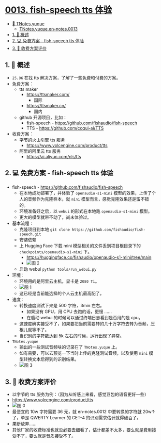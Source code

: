# [0013. fish-speech tts 体验](https://github.com/tnotesjs/TNotes.en-notes/tree/main/notes/0013.%20fish-speech%20tts%20%E4%BD%93%E9%AA%8C)

<!-- region:toc -->

- [📂 TNotes.yuque](https://www.yuque.com/tdahuyou/tnotes.yuque/)
  - [TNotes.yuque.en-notes.0013](https://www.yuque.com/tdahuyou/tnotes.yuque/en-notes.0013)
- [1. 📝 概述](#1--概述)
- [2. 💻 免费方案 - fish-speech tts 体验](#2--免费方案---fish-speech-tts-体验)
- [3. 📒 收费方案评价](#3--收费方案评价)

<!-- endregion:toc -->

## 1. 📝 概述

- `25.06` 在找 tts 解决方案，了解了一些免费和付费的方案。
- 免费方案：
  - tts maker
    - https://ttsmaker.com/
      - 国际
    - https://ttsmaker.cn/
      - 国内
  - github 开源项目，比如：
    - fish-speech - https://github.com/fishaudio/fish-speech
    - TTS - https://github.com/coqui-ai/TTS
- 收费方案：
  - 字节的火山引擎 tts 服务
    - https://www.volcengine.com/product/tts
  - 阿里的阿里云 tts 服务
    - https://ai.aliyun.com/nls/tts

## 2. 💻 免费方案 - fish-speech tts 体验

- fish-speech - https://github.com/fishaudio/fish-speech
  - 在本地成功部署了，并体验了 `openaudio-s1-mini` 模型的效果，上传了个人的音频作为克隆样本，就 `mini` 模型而言，感觉克隆效果还是蛮不错的。
  - 环境准备好之后，以 `webui` 的形式在本地跑 `openaudio-s1-mini` 模型。
  - 更大的模型就带不动了，尚未体验过。
- 基本流程：
  - 克隆项目到本地 `git clone https://github.com/fishaudio/fish-speech.git`
  - 安装依赖
  - 上 Hugging Face 下载 mini 模型相关的文件丢到项目根目录下的 `checkpoints/openaudio-s1-mini` 下。
    - https://huggingface.co/fishaudio/openaudio-s1-mini/tree/main
    - ![图 2](https://cdn.jsdelivr.net/gh/tnotesjs/imgs@main/2025-06-08-19-18-36.png)
  - 启动 webui `python tools/run_webui.py`
- 环境：
  - 环境用的是阿里云主机，显卡是 `2080 Ti`。
  - ![图 1](https://cdn.jsdelivr.net/gh/tnotesjs/imgs@main/2025-06-08-19-07-09.png)
  - 这已经是当前能选择的个人云主机最高配了。
- 速度：
  - 转换速度测试下来是 500 字符，3min 左右。
    - 如果没有 GPU，用 CPU 去跑的话，更慢 ……
    - 在启动 webui 的时候可以通过终端日志看到是否用的是 cpu。
  - 这速度确实接受不了，如果要把当前需要转的几十万字符去转为音频，压根儿就等不了。
  - 当识别的字符数达到 5k 左右的时候，运行出现了异常。
- `TNotes.yuque`
  - 输出的一些测试音频啥的记录在了 `TNotes.yuque` 上。
  - 如有需要，可以去预览一下当时上传的克隆测试音频，以及使用 `mini` 模型转换文本后得到的识别结果。
  - ![图 3](https://cdn.jsdelivr.net/gh/tnotesjs/imgs@main/2025-06-08-19-22-19.png)

## 3. 📒 收费方案评价

- 以字节的 tts 服务为例：（因为从听感上来看，感觉豆包的语音更好一些）
- https://www.volcengine.com/product/tts
- ![图 0](https://cdn.jsdelivr.net/gh/tnotesjs/imgs@main/2025-06-08-18-57-33.png)
- 最便宜的 10w 字符需要 36 元，就 en-notes.0012 中要转换的字符就 20w↑ 了，单是 QWERTY Learner 的 CET-4 的识别需求估计就得破百了。
- 果断放弃……
- 其他厂家的收费标准也就没必要去细看了，估计都差不太多，要么就是费用接受不了，要么就是音质接受不了。
